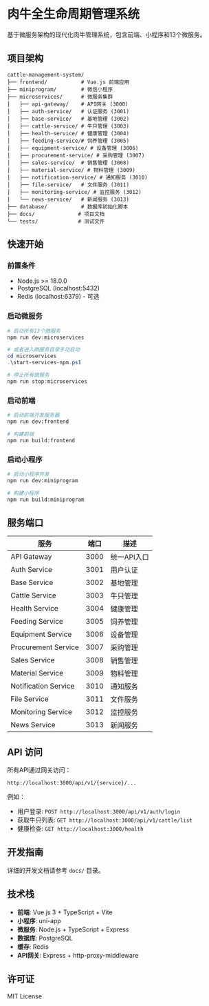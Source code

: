 # 肉牛全生命周期管理系统

基于微服务架构的现代化肉牛管理系统，包含前端、小程序和13个微服务。

## 项目架构

```
cattle-management-system/
├── frontend/           # Vue.js 前端应用
├── miniprogram/        # 微信小程序
├── microservices/      # 微服务集群
│   ├── api-gateway/    # API网关 (3000)
│   ├── auth-service/   # 认证服务 (3001)
│   ├── base-service/   # 基地管理 (3002)
│   ├── cattle-service/ # 牛只管理 (3003)
│   ├── health-service/ # 健康管理 (3004)
│   ├── feeding-service/# 饲养管理 (3005)
│   ├── equipment-service/ # 设备管理 (3006)
│   ├── procurement-service/ # 采购管理 (3007)
│   ├── sales-service/  # 销售管理 (3008)
│   ├── material-service/ # 物料管理 (3009)
│   ├── notification-service/ # 通知服务 (3010)
│   ├── file-service/   # 文件服务 (3011)
│   ├── monitoring-service/ # 监控服务 (3012)
│   └── news-service/   # 新闻服务 (3013)
├── database/           # 数据库初始化脚本
├── docs/              # 项目文档
└── tests/             # 测试文件
```

## 快速开始

### 前置条件
- Node.js >= 18.0.0
- PostgreSQL (localhost:5432)
- Redis (localhost:6379) - 可选

### 启动微服务
```powershell
# 启动所有13个微服务
npm run dev:microservices

# 或者进入微服务目录手动启动
cd microservices
.\start-services-npm.ps1

# 停止所有微服务
npm run stop:microservices
```

### 启动前端
```bash
# 启动前端开发服务器
npm run dev:frontend

# 构建前端
npm run build:frontend
```

### 启动小程序
```bash
# 启动小程序开发
npm run dev:miniprogram

# 构建小程序
npm run build:miniprogram
```

## 服务端口

| 服务 | 端口 | 描述 |
|------|------|------|
| API Gateway | 3000 | 统一API入口 |
| Auth Service | 3001 | 用户认证 |
| Base Service | 3002 | 基地管理 |
| Cattle Service | 3003 | 牛只管理 |
| Health Service | 3004 | 健康管理 |
| Feeding Service | 3005 | 饲养管理 |
| Equipment Service | 3006 | 设备管理 |
| Procurement Service | 3007 | 采购管理 |
| Sales Service | 3008 | 销售管理 |
| Material Service | 3009 | 物料管理 |
| Notification Service | 3010 | 通知服务 |
| File Service | 3011 | 文件服务 |
| Monitoring Service | 3012 | 监控服务 |
| News Service | 3013 | 新闻服务 |

## API 访问

所有API通过网关访问：
```
http://localhost:3000/api/v1/{service}/...
```

例如：
- 用户登录: `POST http://localhost:3000/api/v1/auth/login`
- 获取牛只列表: `GET http://localhost:3000/api/v1/cattle/list`
- 健康检查: `GET http://localhost:3000/health`

## 开发指南

详细的开发文档请参考 `docs/` 目录。

## 技术栈

- **前端**: Vue.js 3 + TypeScript + Vite
- **小程序**: uni-app
- **微服务**: Node.js + TypeScript + Express
- **数据库**: PostgreSQL
- **缓存**: Redis
- **API网关**: Express + http-proxy-middleware

## 许可证

MIT License